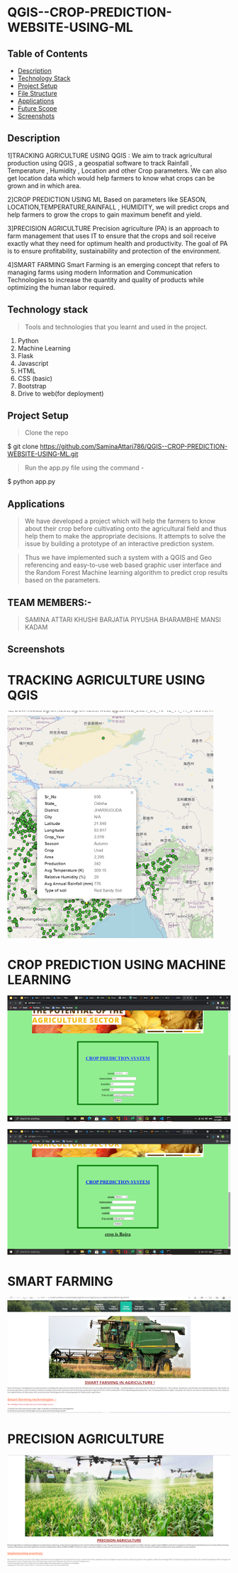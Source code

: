 # QGIS--CROP-PREDICTION-WEBSITE-USING-ML


<!-- TABLE OF CONTENTS -->
## Table of Contents

* [Description](#description)
* [Technology Stack](#technology-stack)
* [Project Setup](#project-setup)
* [File Structure](#file-structure)
* [Applications](#applications)
* [Future Scope](#future-scope)
* [Screenshots](#screenshots)
    
        
## Description

1]TRACKING AGRICULTURE USING QGIS : We aim to track agricultural production using QGIS , a geospatial software to track Rainfall , Temperature , Humidity , Location and other Crop parameters. We can also get location data which would help farmers to know what crops can be grown and in which area.

2]CROP PREDICTION USING ML
Based on parameters like SEASON, LOCATION,TEMPERATURE,RAINFALL , HUMIDITY, we will predict crops and help farmers to grow the crops to gain maximum benefit and yield.

3]PRECISION AGRICULTURE
Precision agriculture (PA) is an approach to farm management that uses IT to ensure that the crops and soil receive exactly what they need for optimum health and productivity. The goal of PA is to ensure profitability, sustainability and protection of the environment.

4]SMART FARMING
Smart Farming is an emerging concept that refers to managing farms using modern Information and Communication Technologies to increase the quantity and quality of products while optimizing the human labor required.

## Technology stack
> Tools and technologies that you learnt and used in the project.

 1. Python
 2. Machine Learning
 3. Flask
 4. Javascript
 5. HTML
 6. CSS (basic)
 7. Bootstrap
 8. Drive to web(for deployment)


## Project Setup
> Clone the repo

$ git clone https://github.com/SaminaAttari786/QGIS--CROP-PREDICTION-WEBSITE-USING-ML.git
 
> Run the app.py file using the command -

$ python app.py


## Applications
> We have developed a project which will help the farmers to know about their crop before cultivating onto the agricultural field and thus help them to make the appropriate decisions. It attempts to solve the issue by building a prototype of an interactive prediction system. 

>Thus we have implemented such a system with a QGIS and Geo referencing and easy-to-use web based graphic user interface and the Random Forest Machine learning algorithm to predict crop results based on the parameters. 

        
## TEAM MEMBERS:-
>SAMINA ATTARI
>KHUSHI BARJATIA
>PIYUSHA BHARAMBHE
>MANSI KADAM    
        
## Screenshots

# TRACKING AGRICULTURE USING QGIS
![Screenshot](https://github.com/SaminaAttari786/QGIS--CROP-PREDICTION-WEBSITE-USING-ML/blob/main/QGIS.png)

# CROP PREDICTION USING MACHINE LEARNING
![Screenshot](https://github.com/SaminaAttari786/QGIS--CROP-PREDICTION-WEBSITE-USING-ML/blob/main/CROP%20PREDICTION.png)

![Screenshot](https://github.com/SaminaAttari786/QGIS--CROP-PREDICTION-WEBSITE-USING-ML/blob/main/CROP%202.png)

# SMART FARMING
![Screenshot](https://github.com/SaminaAttari786/QGIS--CROP-PREDICTION-WEBSITE-USING-ML/blob/main/SMART%20FARMING.png)

# PRECISION AGRICULTURE
![Screenshot](https://github.com/SaminaAttari786/QGIS--CROP-PREDICTION-WEBSITE-USING-ML/blob/main/PRECISION%20AGRICULTURE.png)


